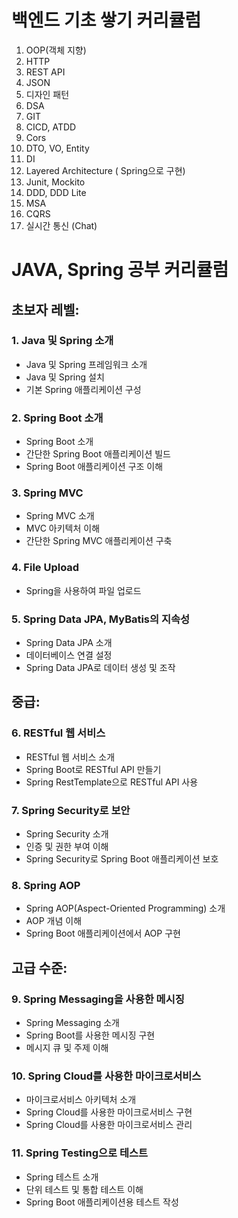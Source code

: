 # 백엔드 기초 쌓기 커리큘럼
1. OOP(객체 지향)
2. HTTP
3. REST API
4. JSON
5. 디자인 패턴
6. DSA
7. GIT
8. CICD, ATDD
9. Cors
10. DTO, VO, Entity
11. DI
12. Layered Architecture ( Spring으로 구현)
13. Junit, Mockito
14. DDD, DDD Lite
15. MSA
16. CQRS
17. 실시간 통신 (Chat)



# JAVA, Spring 공부 커리큘럼
## **초보자 레벨:**

### **1. Java 및 Spring 소개**

- Java 및 Spring 프레임워크 소개
- Java 및 Spring 설치
- 기본 Spring 애플리케이션 구성

### **2. Spring Boot 소개**

- Spring Boot 소개
- 간단한 Spring Boot 애플리케이션 빌드
- Spring Boot 애플리케이션 구조 이해

### **3. Spring MVC**

- Spring MVC 소개
- MVC 아키텍처 이해
- 간단한 Spring MVC 애플리케이션 구축

### **4. File Upload**

- Spring을 사용하여 파일 업로드

### **5. Spring Data JPA, MyBatis의 지속성**

- Spring Data JPA 소개
- 데이터베이스 연결 설정
- Spring Data JPA로 데이터 생성 및 조작

## **중급:**

### **6. RESTful 웹 서비스**

- RESTful 웹 서비스 소개
- Spring Boot로 RESTful API 만들기
- Spring RestTemplate으로 RESTful API 사용

### **7. Spring Security로 보안**

- Spring Security 소개
- 인증 및 권한 부여 이해
- Spring Security로 Spring Boot 애플리케이션 보호

### **8. Spring AOP**

- Spring AOP(Aspect-Oriented Programming) 소개
- AOP 개념 이해
- Spring Boot 애플리케이션에서 AOP 구현

## **고급 수준:**

### **9. Spring Messaging을 사용한 메시징**

- Spring Messaging 소개
- Spring Boot를 사용한 메시징 구현
- 메시지 큐 및 주제 이해

### **10. Spring Cloud를 사용한 마이크로서비스**

- 마이크로서비스 아키텍처 소개
- Spring Cloud를 사용한 마이크로서비스 구현
- Spring Cloud를 사용한 마이크로서비스 관리

### **11. Spring Testing으로 테스트**

- Spring 테스트 소개
- 단위 테스트 및 통합 테스트 이해
- Spring Boot 애플리케이션용 테스트 작성
